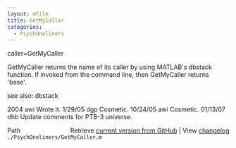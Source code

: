 ```yaml
---
layout: mfile
title: GetMyCaller
categories:
  - PsychOneliners
---
```


caller=GetMyCaller

GetMyCaller returns the name of its caller by using MATLAB's dbstack
function.  If invoked from the command line, then GetMyCaller returns
'base'.

see also: dbstack

2004     awi Wrote it.
1/29/05  dgp Cosmetic.
10/24/05 awi Cosmetic.
01/13/07 dhb Update comments for PTB\-3 universe.


<div class="code_header" style="text-align:right;">
  <span style="float:left;">Path&nbsp;&nbsp;</span> <span class="counter">Retrieve <a href=
  "https://raw.github.com/Psychtoolbox-3/Psychtoolbox-3/beta/./PsychOneliners/GetMyCaller.m">current version from GitHub</a> | View <a href=
  "https://github.com/Psychtoolbox-3/Psychtoolbox-3/commits/beta/./PsychOneliners/GetMyCaller.m">changelog</a></span>
</div>
<div class="code">
  <code>./PsychOneliners/GetMyCaller.m</code>
</div>
